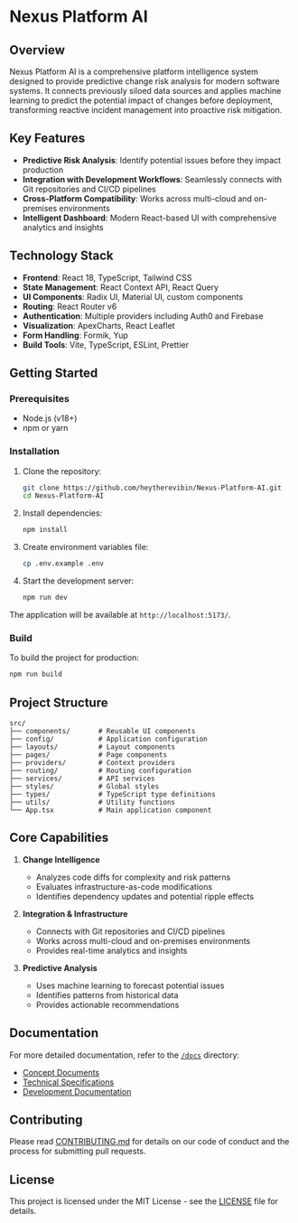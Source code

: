 # Nexus Platform AI

## Overview

Nexus Platform AI is a comprehensive platform intelligence system designed to provide predictive change risk analysis for modern software systems. It connects previously siloed data sources and applies machine learning to predict the potential impact of changes before deployment, transforming reactive incident management into proactive risk mitigation.

## Key Features

- **Predictive Risk Analysis**: Identify potential issues before they impact production
- **Integration with Development Workflows**: Seamlessly connects with Git repositories and CI/CD pipelines
- **Cross-Platform Compatibility**: Works across multi-cloud and on-premises environments
- **Intelligent Dashboard**: Modern React-based UI with comprehensive analytics and insights

## Technology Stack

- **Frontend**: React 18, TypeScript, Tailwind CSS
- **State Management**: React Context API, React Query
- **UI Components**: Radix UI, Material UI, custom components
- **Routing**: React Router v6
- **Authentication**: Multiple providers including Auth0 and Firebase
- **Visualization**: ApexCharts, React Leaflet
- **Form Handling**: Formik, Yup
- **Build Tools**: Vite, TypeScript, ESLint, Prettier

## Getting Started

### Prerequisites

- Node.js (v18+)
- npm or yarn

### Installation

1. Clone the repository:

   ```bash
   git clone https://github.com/heytherevibin/Nexus-Platform-AI.git
   cd Nexus-Platform-AI
   ```

2. Install dependencies:

   ```bash
   npm install
   ```

3. Create environment variables file:

   ```bash
   cp .env.example .env
   ```

4. Start the development server:

   ```bash
   npm run dev
   ```

The application will be available at `http://localhost:5173/`.

### Build

To build the project for production:

```bash
npm run build
```

## Project Structure

```asci
src/
├── components/       # Reusable UI components
├── config/           # Application configuration
├── layouts/          # Layout components
├── pages/            # Page components
├── providers/        # Context providers
├── routing/          # Routing configuration
├── services/         # API services
├── styles/           # Global styles
├── types/            # TypeScript type definitions
├── utils/            # Utility functions
└── App.tsx           # Main application component
```

## Core Capabilities

1. **Change Intelligence**
   - Analyzes code diffs for complexity and risk patterns
   - Evaluates infrastructure-as-code modifications
   - Identifies dependency updates and potential ripple effects

2. **Integration & Infrastructure**
   - Connects with Git repositories and CI/CD pipelines
   - Works across multi-cloud and on-premises environments
   - Provides real-time analytics and insights

3. **Predictive Analysis**
   - Uses machine learning to forecast potential issues
   - Identifies patterns from historical data
   - Provides actionable recommendations

## Documentation

For more detailed documentation, refer to the [`/docs`](docs/) directory:

- [Concept Documents](docs/concept/)
- [Technical Specifications](docs/technical/)
- [Development Documentation](docs/development/)

## Contributing

Please read [CONTRIBUTING.md](CONTRIBUTING.md) for details on our code of conduct and the process for submitting pull requests.

## License

This project is licensed under the MIT License - see the [LICENSE](LICENSE) file for details.